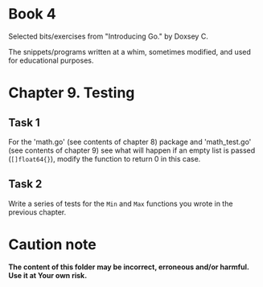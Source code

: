 # Book 4

Selected bits/exercises from "Introducing Go." by Doxsey C.

The snippets/programs written at a whim, sometimes modified, and used for educational purposes.

# Chapter 9. Testing

## Task 1

For the 'math.go' (see contents of chapter 8) package and 'math_test.go' (see
contents of chapter 9) see what will happen if an empty list is passed
(`[]float64{}`), modify the function to return 0 in this case.

## Task 2

Write a series of tests for the `Min` and `Max` functions you wrote in the
previous chapter.

# Caution note

**The content of this folder may be incorrect, erroneous and/or harmful. Use it at Your own risk.**
